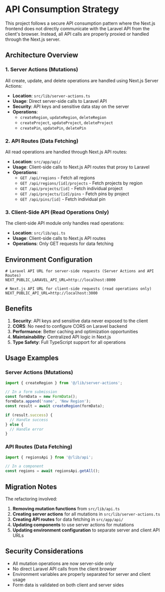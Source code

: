 # API Consumption Strategy

This project follows a secure API consumption pattern where the Next.js frontend does not directly communicate with the Laravel API from the client's browser. Instead, all API calls are properly proxied or handled through the Next.js server.

## Architecture Overview

### 1. Server Actions (Mutations)
All create, update, and delete operations are handled using Next.js Server Actions:

- **Location**: `src/lib/server-actions.ts`
- **Usage**: Direct server-side calls to Laravel API
- **Security**: API keys and sensitive data stay on the server
- **Operations**: 
  - `createRegion`, `updateRegion`, `deleteRegion`
  - `createProject`, `updateProject`, `deleteProject`
  - `createPin`, `updatePin`, `deletePin`

### 2. API Routes (Data Fetching)
All read operations are handled through Next.js API routes:

- **Location**: `src/app/api/`
- **Usage**: Client-side calls to Next.js API routes that proxy to Laravel
- **Operations**:
  - `GET /api/regions` - Fetch all regions
  - `GET /api/regions/[id]/projects` - Fetch projects by region
  - `GET /api/projects/[id]` - Fetch individual project
  - `GET /api/projects/[id]/pins` - Fetch pins by project
  - `GET /api/pins/[id]` - Fetch individual pin

### 3. Client-Side API (Read Operations Only)
The client-side API module only handles read operations:

- **Location**: `src/lib/api.ts`
- **Usage**: Client-side calls to Next.js API routes
- **Operations**: Only GET requests for data fetching

## Environment Configuration

```env
# Laravel API URL for server-side requests (Server Actions and API Routes)
NEXT_PUBLIC_LARAVEL_API_URL=http://localhost:8000

# Next.js API URL for client-side requests (read operations only)
NEXT_PUBLIC_API_URL=http://localhost:3000
```

## Benefits

1. **Security**: API keys and sensitive data never exposed to the client
2. **CORS**: No need to configure CORS on Laravel backend
3. **Performance**: Better caching and optimization opportunities
4. **Maintainability**: Centralized API logic in Next.js
5. **Type Safety**: Full TypeScript support for all operations

## Usage Examples

### Server Actions (Mutations)
```typescript
import { createRegion } from '@/lib/server-actions';

// In a form submission
const formData = new FormData();
formData.append('name', 'New Region');
const result = await createRegion(formData);

if (result.success) {
  // Handle success
} else {
  // Handle error
}
```

### API Routes (Data Fetching)
```typescript
import { regionsApi } from '@/lib/api';

// In a component
const regions = await regionsApi.getAll();
```

## Migration Notes

The refactoring involved:

1. **Removing mutation functions** from `src/lib/api.ts`
2. **Creating server actions** for all mutations in `src/lib/server-actions.ts`
3. **Creating API routes** for data fetching in `src/app/api/`
4. **Updating components** to use server actions for mutations
5. **Updating environment configuration** to separate server and client API URLs

## Security Considerations

- All mutation operations are now server-side only
- No direct Laravel API calls from the client browser
- Environment variables are properly separated for server and client usage
- Form data is validated on both client and server sides
